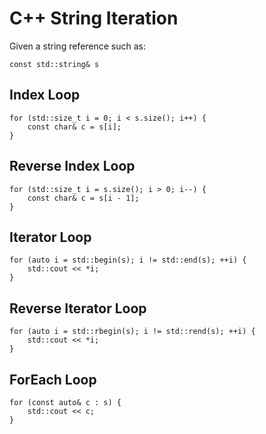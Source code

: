
# C++ String Iteration

Given a string reference such as:

	const std::string& s

## Index Loop

	for (std::size_t i = 0; i < s.size(); i++) {
		const char& c = s[i];
	}

## Reverse Index Loop

	for (std::size_t i = s.size(); i > 0; i--) {
		const char& c = s[i - 1];
	}

## Iterator Loop

	for (auto i = std::begin(s); i != std::end(s); ++i) {
		std::cout << *i;
	}

## Reverse Iterator Loop

	for (auto i = std::rbegin(s); i != std::rend(s); ++i) {
		std::cout << *i;
	}

## ForEach Loop

	for (const auto& c : s) {
		std::cout << c;
	}
